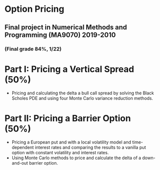 # Option Pricing
## Final project in Numerical Methods and Programming (MA9070) 2019-2010
### (Final grade 84%, 1/22)
# Part I: Pricing a Vertical Spread (50%)
- Pricing and calculating the delta a bull call spread by solving the Black Scholes PDE and using four Monte Carlo variance reduction methods.
# Part II: Pricing a Barrier Option (50%)
- Pricing a European put and with a local volatility model and time-dependent interest rates and comparing the results to a vanilla put option with constant volatility and interest rates. 
- Using Monte Carlo methods to price and calculate the delta of a down-and-out barrier option. 
